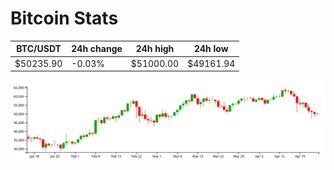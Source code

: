 # Bitcoin Stats

BTC/USDT|24h change|24h high|24h low|
|---|---|---|---|
|$50235.90|-0.03%|$51000.00|$49161.94|

<img src="./chart.svg">
